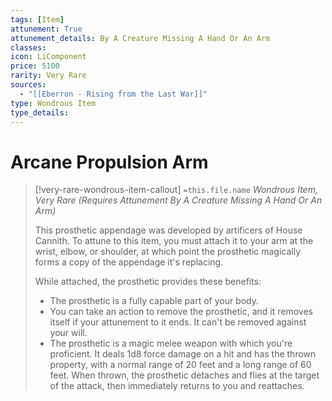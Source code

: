 ```yaml
---
tags: [Item]
attunement: True
attunement_details: By A Creature Missing A Hand Or An Arm
classes: 
icon: LiComponent
price: 5100
rarity: Very Rare
sources:
  - "[[Eberron - Rising from the Last War]]"
type: Wondrous Item
type_details: 
---
```

# Arcane Propulsion Arm
>[!very-rare-wondrous-item-callout] `=this.file.name`
>*Wondrous Item, Very Rare (Requires Attunement By A Creature Missing A Hand Or An Arm)*
>
>This prosthetic appendage was developed by artificers of House Cannith. To attune to this item, you must attach it to your arm at the wrist, elbow, or shoulder, at which point the prosthetic magically forms a copy of the appendage it's replacing.
>
>While attached, the prosthetic provides these benefits:
>
>* The prosthetic is a fully capable part of your body.
>* You can take an action to remove the prosthetic, and it removes itself if your attunement to it ends. It can't be removed against your will.
>* The prosthetic is a magic melee weapon with which you're proficient. It deals 1d8 force damage on a hit and has the thrown property, with a normal range of 20 feet and a long range of 60 feet. When thrown, the prosthetic detaches and flies at the target of the attack, then immediately returns to you and reattaches.
>
>
